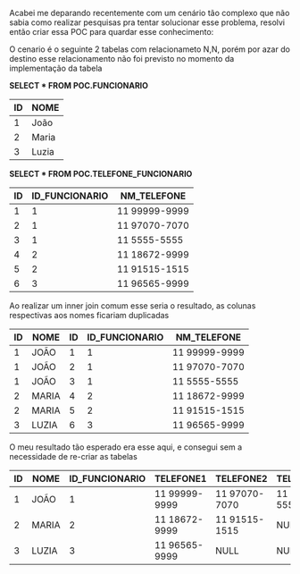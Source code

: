 <p>Acabei me deparando recentemente com um cenário tão complexo que não sabia como realizar pesquisas pra tentar solucionar esse problema, resolvi então criar essa POC para quardar esse conhecimento:</p>
<p>O cenario é o seguinte 2 tabelas com relacionameto N,N, porém por azar do destino esse relacionamento não foi previsto no momento da implementação da tabela</p>
<div>
<b>SELECT * FROM POC.FUNCIONARIO</b>
<table>
<thead>
<tr>
<th> ID </th> <th>NOME</th>
</tr>
</thead>
<tbody>
<tr>
<td>1</td>
<td>João</td>
</tr>
<tr>
<td>2</td>
<td>Maria</td>
</tr>
<tr>
<td>3</td>
<td>Luzia</td>
</tr>
</tbody>
</table>
</div>
<div>
<b>SELECT * FROM POC.TELEFONE_FUNCIONARIO</b>
<table>
<thead>
<tr>
<th> ID </th>
<th> ID_FUNCIONARIO </th>
<th> NM_TELEFONE </th>
</tr>
</thead>
<tbody>
<tr>
<td>1</td><td>1</td><td>11 99999-9999</td>
</tr>
<tr>
<td>2</td><td>1</td><td>11 97070-7070</td>
</tr>
<tr>
<td>3</td><td>1</td><td>11 5555-5555</td>
</tr>
<tr>
<td>4</td><td>2</td><td>11 18672-9999</td>
</tr>
<tr>
<td>5</td><td>2</td><td>11 91515-1515</td>
</tr>
<tr>
<td>6</td><td>3</td><td>11 96565-9999</td>
</tr>
</tbody>
</table>
</div>

<p>Ao realizar um inner join comum esse seria o resultado, as colunas respectivas aos nomes ficariam duplicadas</p> 

<table class="tg">
<thead>
  <tr>
    <th class="tg-0pky">ID</th>
    <th class="tg-0pky">NOME</th>
    <th class="tg-0pky">ID</th>
    <th class="tg-0pky">ID_FUNCIONARIO</th>
    <th class="tg-0pky">NM_TELEFONE</th>
  </tr>
</thead>
<tbody>
  <tr>
    <td class="tg-0pky">1</td>
    <td class="tg-0pky">JOÃO</td>
    <td class="tg-0pky">1</td>
    <td class="tg-0pky">1</td>
    <td class="tg-0pky">11 99999-9999</td>
  </tr>
  <tr>
    <td class="tg-0pky">1</td>
    <td class="tg-0pky">JOÃO</td>
    <td class="tg-0pky">2</td>
    <td class="tg-0pky">1</td>
    <td class="tg-0pky">11 97070-7070</td>
  </tr>
  <tr>
    <td class="tg-0pky">1</td>
    <td class="tg-0pky">JOÃO</td>
    <td class="tg-0pky">3</td>
    <td class="tg-0pky">1</td>
    <td class="tg-0pky">11 5555-5555</td>
  </tr>
  <tr>
    <td class="tg-0pky">2</td>
    <td class="tg-0pky">MARIA</td>
    <td class="tg-0pky">4</td>
    <td class="tg-0pky">2</td>
    <td class="tg-0pky">11 18672-9999</td>
  </tr>
  <tr>
    <td class="tg-0pky">2</td>
    <td class="tg-0pky">MARIA</td>
    <td class="tg-0pky">5</td>
    <td class="tg-0pky">2</td>
    <td class="tg-0pky">11 91515-1515</td>
  </tr>
  <tr>
    <td class="tg-0pky">3</td>
    <td class="tg-0pky">LUZIA</td>
    <td class="tg-0pky">6</td>
    <td class="tg-0pky">3</td>
    <td class="tg-0pky">11 96565-9999</td>
  </tr>
</tbody>
</table>
 <p>O meu resultado tão esperado era esse aqui, e consegui sem a necessidade de re-criar as tabelas</p>
 <table class="tg">
<thead>
  <tr>
    <th class="tg-0pky">ID</th>
    <th class="tg-0lax">NOME</th>
    <th class="tg-0lax">ID_FUNCIONARIO</th>
    <th class="tg-0lax">TELEFONE1</th>
    <th class="tg-0lax">TELEFONE2</th>
    <th class="tg-0lax">TELEFONE3</th>
  </tr>
</thead>
<tbody>
  <tr>
    <td class="tg-0lax">1</td>
    <td class="tg-0lax">JOÃO</td>
    <td class="tg-0lax">1</td>
    <td class="tg-0lax">11 99999-9999</td>
    <td class="tg-0lax">11 97070-7070</td>
    <td class="tg-0lax">11 5555-5555</td>
  </tr>
  <tr>
    <td class="tg-0lax">2</td>
    <td class="tg-0lax">MARIA</td>
    <td class="tg-0lax">2</td>
    <td class="tg-0lax">11 18672-9999</td>
    <td class="tg-0lax">11 91515-1515</td>
    <td class="tg-0lax">NULL</td>
  </tr>
  <tr>
    <td class="tg-0lax">3</td>
    <td class="tg-0lax">LUZIA</td>
    <td class="tg-0lax">3</td>
    <td class="tg-0lax">11 96565-9999</td>
    <td class="tg-0lax">NULL</td>
    <td class="tg-0lax">NULL</td>
  </tr>
</tbody>
</table>
